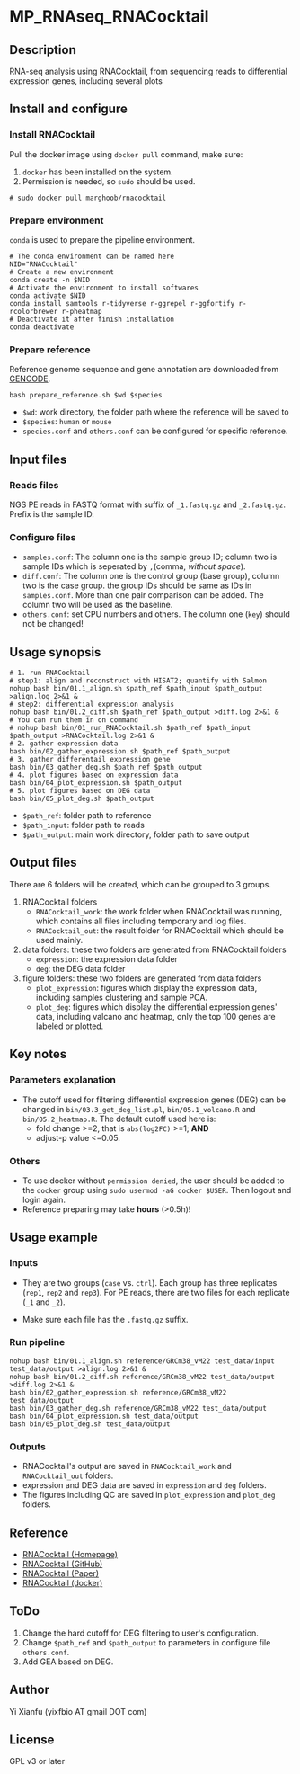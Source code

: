 # MP_RNAseq_RNACocktail

## Description

RNA-seq analysis using RNACocktail, from sequencing reads to differential expression genes, including several plots

## Install and configure

### Install RNACocktail

Pull the docker image using `docker pull` command, make sure:

1. `docker` has been installed on the system.
2. Permission is needed, so `sudo` should be used.

```shell
# sudo docker pull marghoob/rnacocktail
```

### Prepare environment

`conda` is used to prepare the pipeline environment.

```shell
# The conda environment can be named here
NID="RNACocktail"
# Create a new environment
conda create -n $NID
# Activate the environment to install softwares
conda activate $NID
conda install samtools r-tidyverse r-ggrepel r-ggfortify r-rcolorbrewer r-pheatmap
# Deactivate it after finish installation
conda deactivate
```

### Prepare reference

Reference genome sequence and gene annotation are downloaded from [GENCODE](https://www.gencodegenes.org/).

```shell
bash prepare_reference.sh $wd $species
```
* `$wd`: work directory, the folder path where the reference will be saved to
* `$species`: `human` or `mouse`
* `species.conf` and `others.conf` can be configured for specific reference.

## Input files

### Reads files

NGS PE reads in FASTQ format with suffix of  `_1.fastq.gz` and `_2.fastq.gz`. Prefix is the sample ID.

### Configure files

* `samples.conf`: The column one is the sample group ID; column two is sample IDs which is seperated by `,`(comma, *without space*).
* `diff.conf`: The column one is the control group (base group), column two is the case group. the group IDs should be same as IDs in `samples.conf`. More than one pair comparison can be added. The column two will be used as the baseline.
* `others.conf`: set CPU numbers and others. The column one (`key`) should not be changed!

## Usage synopsis

```shell
# 1. run RNACocktail
# step1: align and reconstruct with HISAT2; quantify with Salmon 
nohup bash bin/01.1_align.sh $path_ref $path_input $path_output >align.log 2>&1 &
# step2: differential expression analysis
nohup bash bin/01.2_diff.sh $path_ref $path_output >diff.log 2>&1 &
# You can run them in on command
# nohup bash bin/01_run_RNACocktail.sh $path_ref $path_input $path_output >RNACocktail.log 2>&1 & 
# 2. gather expression data
bash bin/02_gather_expression.sh $path_ref $path_output
# 3. gather differentail expression gene
bash bin/03_gather_deg.sh $path_ref $path_output
# 4. plot figures based on expression data
bash bin/04_plot_expression.sh $path_output
# 5. plot figures based on DEG data
bash bin/05_plot_deg.sh $path_output
```

* `$path_ref`: folder path to reference
* `$path_input`: folder path to reads
* `$path_output`: main work directory, folder path to save output

## Output files

There are 6 folders will be created, which can be grouped to 3 groups.

1. RNACocktail folders
   	* `RNACocktail_work`: the work folder when RNACocktail was running, which contains all files including temporary and log files.
    * `RNACocktail_out`: the result folder for RNACocktail which should be used mainly.
2. data folders: these two folders are generated from RNACocktail folders
   	* `expression`: the expression data folder
    * `deg`: the DEG data folder
3. figure folders: these two folders are generated from data folders
   	* `plot_expression`: figures which display the expression data, including samples clustering and sample PCA.
    * `plot_deg`: figures which display the differential expression genes' data, including valcano and heatmap, only the top 100 genes are labeled or plotted.

## Key notes

### Parameters explanation

* The cutoff used for filtering differential expression genes (DEG) can be changed in `bin/03.3_get_deg_list.pl`, `bin/05.1_volcano.R` and `bin/05.2_heatmap.R`. The default cutoff used here is:
  	* fold change >=2, that is `abs(log2FC)` >=1; **AND**
  	* adjust-p value <=0.05.

### Others

* To use docker without `permission denied`, the user should be added to the `docker` group using `sudo usermod -aG docker $USER`. Then logout and login again.
* Reference preparing may take **hours** (>0.5h)!

## Usage example

### Inputs

* They are two groups (`case` vs. `ctrl`). Each group has three replicates (`rep1`, `rep2` and `rep3`). For PE reads, there are two files for each replicate (`_1` and `_2`). 

* Make sure each file has the `.fastq.gz` suffix.

### Run pipeline

```shell
nohup bash bin/01.1_align.sh reference/GRCm38_vM22 test_data/input test_data/output >align.log 2>&1 &
nohup bash bin/01.2_diff.sh reference/GRCm38_vM22 test_data/output >diff.log 2>&1 &
bash bin/02_gather_expression.sh reference/GRCm38_vM22 test_data/output
bash bin/03_gather_deg.sh reference/GRCm38_vM22 test_data/output
bash bin/04_plot_expression.sh test_data/output
bash bin/05_plot_deg.sh test_data/output
```

### Outputs

* RNACocktail's output are saved in `RNACocktail_work` and `RNACocktail_out` folders.
* expression and DEG data are saved in `expression` and `deg` folders.
* The figures including QC are saved in `plot_expression`  and `plot_deg` folders.

## Reference

* [RNACocktail (Homepage)](https://bioinform.github.io/rnacocktail/)
* [RNACocktail (GitHub)](https://github.com/bioinform/rnacocktail)
* [RNACocktail (Paper)](https://www.nature.com/articles/s41467-017-00050-4)
* [RNACocktail (docker)](https://hub.docker.com/r/marghoob/rnacocktail)

## ToDo

1. Change the hard cutoff for DEG filtering to user's configuration.
2. Change `$path_ref` and `$path_output` to parameters in configure file `others.conf`.
3. Add GEA based on DEG.

## Author

Yi Xianfu (yixfbio AT gmail DOT com)

## License

GPL v3 or later